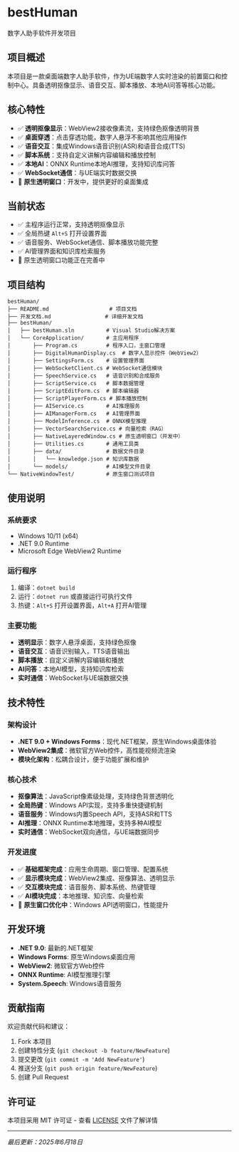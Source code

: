 # bestHuman
数字人助手软件开发项目

## 项目概述
本项目是一款桌面端数字人助手软件，作为UE端数字人实时渲染的前置窗口和控制中心。具备透明抠像显示、语音交互、脚本播放、本地AI问答等核心功能。

## 核心特性
- ✅ **透明抠像显示**：WebView2接收像素流，支持绿色抠像透明背景
- ✅ **桌面穿透**：点击穿透功能，数字人悬浮不影响其他应用操作
- ✅ **语音交互**：集成Windows语音识别(ASR)和语音合成(TTS)
- ✅ **脚本系统**：支持自定义讲解内容编辑和播放控制
- ✅ **本地AI**：ONNX Runtime本地AI推理，支持知识库问答
- ✅ **WebSocket通信**：与UE端实时数据交换
- 🔄 **原生透明窗口**：开发中，提供更好的桌面集成

## 当前状态
- ✅ 主程序运行正常，支持透明抠像显示
- ✅ 全局热键 `Alt+S` 打开设置界面
- ✅ 语音服务、WebSocket通信、脚本播放功能完整
- ✅ AI管理界面和知识库检索服务
- 🔄 原生透明窗口功能正在完善中

## 项目结构
```
bestHuman/
├── README.md                   # 项目文档
├── 开发文档.md                 # 详细开发文档
├── bestHuman/
│   ├── bestHuman.sln          # Visual Studio解决方案
│   └── CoreApplication/       # 主应用程序
│       ├── Program.cs         # 程序入口，主窗口管理
│       ├── DigitalHumanDisplay.cs  # 数字人显示控件（WebView2）
│       ├── SettingsForm.cs    # 设置管理界面
│       ├── WebSocketClient.cs # WebSocket通信模块
│       ├── SpeechService.cs   # 语音识别和合成服务
│       ├── ScriptService.cs   # 脚本数据管理
│       ├── ScriptEditForm.cs  # 脚本编辑器
│       ├── ScriptPlayerForm.cs # 脚本播放控制
│       ├── AIService.cs       # AI推理服务
│       ├── AIManagerForm.cs   # AI管理界面
│       ├── ModelInference.cs  # ONNX模型推理
│       ├── VectorSearchService.cs # 向量检索（RAG）
│       ├── NativeLayeredWindow.cs # 原生透明窗口（开发中）
│       ├── Utilities.cs       # 通用工具类
│       ├── data/              # 数据文件目录
│       │   └── knowledge.json # 知识库数据
│       └── models/            # AI模型文件目录
└── NativeWindowTest/          # 原生窗口测试项目
```

## 使用说明

### 系统要求
- Windows 10/11 (x64)
- .NET 9.0 Runtime
- Microsoft Edge WebView2 Runtime

### 运行程序
1. 编译：`dotnet build`
2. 运行：`dotnet run` 或直接运行可执行文件
3. 热键：`Alt+S` 打开设置界面，`Alt+A` 打开AI管理

### 主要功能
- **透明显示**：数字人悬浮桌面，支持绿色抠像
- **语音交互**：语音识别输入，TTS语音输出
- **脚本播放**：自定义讲解内容编辑和播放
- **AI问答**：本地AI模型，支持知识库检索
- **实时通信**：WebSocket与UE端数据交换

## 技术特性

### 架构设计
- **.NET 9.0 + Windows Forms**：现代.NET框架，原生Windows桌面体验
- **WebView2集成**：微软官方Web控件，高性能视频流渲染
- **模块化架构**：松耦合设计，便于功能扩展和维护

### 核心技术
- **抠像算法**：JavaScript像素级处理，支持绿色背景透明化
- **全局热键**：Windows API实现，支持多重快捷键机制
- **语音服务**：Windows内置Speech API，支持ASR和TTS
- **AI推理**：ONNX Runtime本地推理，支持多种AI模型
- **实时通信**：WebSocket双向通信，与UE端数据同步

### 开发进度
- ✅ **基础框架完成**：应用生命周期、窗口管理、配置系统
- ✅ **显示模块完成**：WebView2集成、抠像算法、透明显示
- ✅ **交互模块完成**：语音服务、脚本系统、热键管理
- ✅ **AI模块完成**：本地推理、知识库、向量检索
- 🔄 **原生窗口优化中**：Windows API透明窗口，性能提升

## 开发环境
- **.NET 9.0**: 最新的.NET框架
- **Windows Forms**: 原生Windows桌面应用
- **WebView2**: 微软官方Web控件
- **ONNX Runtime**: AI模型推理引擎
- **System.Speech**: Windows语音服务

## 贡献指南
欢迎贡献代码和建议：
1. Fork 本项目
2. 创建特性分支 (`git checkout -b feature/NewFeature`)
3. 提交更改 (`git commit -m 'Add NewFeature'`)
4. 推送分支 (`git push origin feature/NewFeature`)
5. 创建 Pull Request

## 许可证
本项目采用 MIT 许可证 - 查看 [LICENSE](LICENSE) 文件了解详情

---
*最后更新：2025年6月18日*
